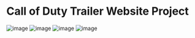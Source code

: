 ﻿# Call of Duty Trailer Website Project

![image](https://user-images.githubusercontent.com/94992378/172302364-b79b08d3-b9b6-4687-a3d9-2018726be851.png)
![image](https://user-images.githubusercontent.com/94992378/172302152-07ac8b4c-39ae-4019-ac82-3715c28fbf8d.png)
![image](https://user-images.githubusercontent.com/94992378/172302210-90aaf50b-7175-4472-874a-bfc888d8f1cc.png)
![image](https://user-images.githubusercontent.com/94992378/172302234-69850c54-83f5-404b-b6f8-e26af6bc5e53.png)
